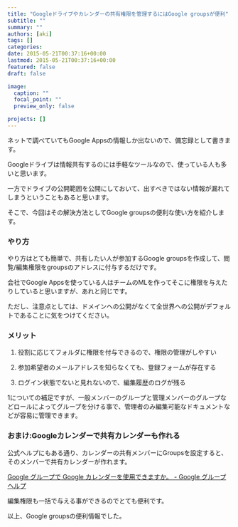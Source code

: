 ```yaml
---
title: "Googleドライブやカレンダーの共有権限を管理するにはGoogle groupsが便利"
subtitle: ""
summary: ""
authors: [aki]
tags: []
categories: 
date: 2015-05-21T00:37:16+00:00
lastmod: 2015-05-21T00:37:16+00:00
featured: false
draft: false

image:
  caption: ""
  focal_point: ""
  preview_only: false

projects: []
---
```

ネットで調べていてもGoogle Appsの情報しか出ないので、備忘録として書きます。

  

Googleドライブは情報共有するのには手軽なツールなので、使っている人も多いと思います。

一方でドライブの公開範囲を公開にしておいて、出すべきではない情報が漏れてしまうということもあると思います。

そこで、今回はその解決方法としてGoogle groupsの便利な使い方を紹介します。

  

### やり方

  

やり方はとても簡単で、共有したい人が参加するGoogle groupsを作成して、閲覧/編集権限をgroupsのアドレスに付与するだけです。

  

会社でGoogle Appsを使っている人はチームのMLを作ってそこに権限を与えたりしていると思いますが、あれと同じです。

ただし、注意点としては、ドメインへの公開がなくて全世界への公開がデフォルトであることに気をつけてください。

  

### メリット

  

1. 役割に応じてフォルダに権限を付与できるので、権限の管理がしやすい

2. 参加希望者のメールアドレスを知らなくても、登録フォームが存在する

3. ログイン状態でないと見れないので、編集履歴のログが残る

  

1についての補足ですが、一般メンバーのグループと管理メンバーのグループなどロールによってグループを分ける事で、管理者のみ編集可能なドキュメントなどが容易に管理できます。

  

### おまけ:Googleカレンダーで共有カレンダーも作れる

  

公式ヘルプにもある通り、カレンダーの共有メンバーにGroupsを設定すると、そのメンバーで共有カレンダーが作れます。

  

[Google グループで Google カレンダーを使用できますか。 - Google グループ ヘルプ](https://support.google.com/groups/answer/60652?hl=ja)

  

編集権限も一括で与える事ができるのでとても便利です。

  

以上、Google groupsの便利情報でした。

  


